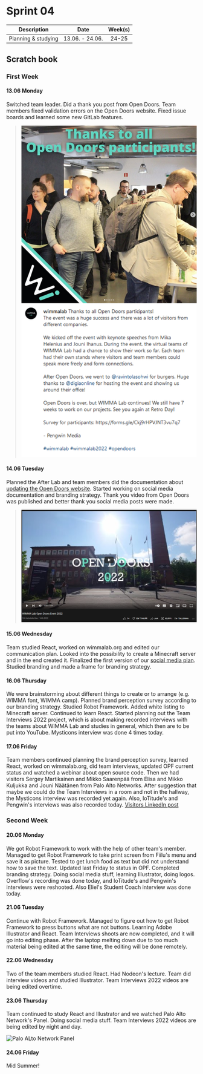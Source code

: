 # Sprint 04

|Description|Date|Week(s)|
|:-:|:-:|:-:|
| Planning & studying | 13.06. - 24.06.  |24-25|

## Scratch book

### First Week

#### 13.06 Monday

Switched team leader. Did a thank you post from Open Doors.
Team members fixed validation errors on the Open Doors website. Fixed issue boards and learned some new GitLab features.

>![Open Doors thank you post](../assets/S04/opendoorsthanks.png)

#### 14.06 Tuesday

Planned the After Lab and team members did the documentation about [updating the Open Doors website](https://wimma-lab-2022.pages.labranet.jamk.fi/pengwin-media/core/04-Documentation/opendoors-website/). Started working on social media documentation and branding strategy. Thank you video from Open Doors was published and better thank you social media posts were made.

>![Open Doors thank you post](../assets/S04/opendoorsvid.png)

#### 15.06 Wednesday

Team studied React, worked on wimmalab.org and edited our communication plan. Looked into the possibility to create a Minecraft server and in the end created it. Finalized the first version of our [social media plan](https://wimma-lab-2022.pages.labranet.jamk.fi/pengwin-media/core/02-Project-management/social-media-plan/). Studied branding and made a frame for branding strategy.

#### 16.06 Thursday

We were brainstorming about different things to create or to arrange (e.g. WIMMA font, WIMMA camp). Planned brand perception survey according to our branding strategy. Studied Robot Framework. Added white listing to Minecraft server. Continued to learn React.
Started planning out the Team Interviews 2022 project, which is about making recorded interviews with the teams about WIMMA Lab and studies in general, which then are to be put into YouTube. Mysticons interview was done 4 times today.

#### 17.06 Friday

Team members continued planning the brand perception survey, learned React, worked on wimmalab.org, did team interviews, updated OPF current status and watched a webinar about open source code.
Then we had visitors Sergey Martikainen and Mikko Saarenpää from Elisa and Mikko Kuljukka and Jouni Näätänen from Palo Alto Networks.
After suggestion that maybe we could do the Team Interviews in a room and not in the hallway, the Mysticons interview was recorded yet again.
Also, IoTitude's and Pengwin's interviews was also recorded today.
[Visitors LinkedIn post](https://www.linkedin.com/posts/wimmalab_paloaltonetworks-elisa-wimmalab-activity-6944971834186473473-lBna?utm_source=linkedin_share&utm_medium=member_desktop_web)


### Second Week

#### 20.06 Monday

We got Robot Framework to work with the help of other team's member. Managed to get Robot Framework to take print screen from Fiilu's menu and save it as picture. Tested to get lunch food as text but did not understand how to save the text. Updated last Friday to status in OPF. Completed branding strategy.  Doing social media stuff, learning Illustrator, doing logos.
Overflow's recording was done today, and IoTitude's and Pengwin's interviews were reshooted. Also Eliel's Student Coach interview was done today.

#### 21.06 Tuesday

Continue with Robot Framework. Managed to figure out how to get Robot Framework to press buttons what are not buttons. Learning Adobe Illustrator and React.
Team Interviews shoots are now completed, and it will go into editing phase. After the laptop melting down due to too much material being edited at the same time, the editing will be done remotely.

#### 22.06 Wednesday

Two of the team members studied React. Had Nodeon's lecture. Team did interview videos and studied Illustrator.
Team Interviews 2022 videos are being edited overtime.

#### 23.06 Thursday

Team continued to study React and Illustrator and we watched Palo Alto Network's Panel. Doing social media stuff.
Team Interviews 2022 videos are being edited by night and day.

![Palo ALto Network Panel](https://gitlab.labranet.jamk.fi/wimma-lab-2022/pengwin-media/core/-/raw/master/documents/assets/S04/20220623_110531.jpg?inline=false)

#### 24.06 Friday

Mid Summer!
